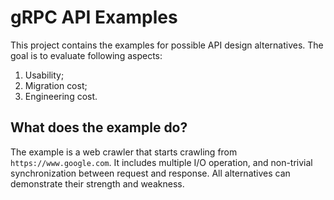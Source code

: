 # gRPC API Examples

This project contains the examples for possible API design alternatives. The
goal is to evaluate following aspects:

1. Usability;
2. Migration cost;
3. Engineering cost.

## What does the example do?

The example is a web crawler that starts crawling from `https://www.google.com`.
It includes multiple I/O operation, and non-trivial synchronization between
request and response. All alternatives can demonstrate their strength and
weakness.
